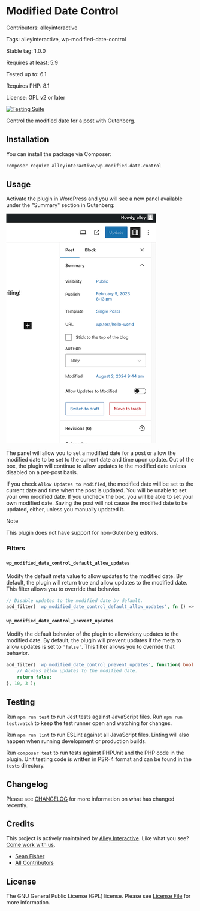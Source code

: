 # Modified Date Control

Contributors: alleyinteractive

Tags: alleyinteractive, wp-modified-date-control

Stable tag: 1.0.0

Requires at least: 5.9

Tested up to: 6.1

Requires PHP: 8.1

License: GPL v2 or later

[![Testing Suite](https://github.com/alleyinteractive/wp-modified-date-control/actions/workflows/all-pr-tests.yml/badge.svg)](https://github.com/alleyinteractive/wp-modified-date-control/actions/workflows/all-pr-tests.yml)

Control the modified date for a post with Gutenberg.

## Installation

You can install the package via Composer:

```bash
composer require alleyinteractive/wp-modified-date-control
```

## Usage

Activate the plugin in WordPress and you will see a new panel available under
the "Summary" section in Gutenberg:

![Screenshot](./assets/screenshot.png)

The panel will allow you to set a modified date for a post or allow the modified
date to be set to the current date and time upon update. Out of the box, the
plugin will continue to allow updates to the modified date unless disabled on a
per-post basis.

If you check `Allow Updates to Modified`, the modified date will be set to the
current date and time when the post is updated. You will be unable to set your
own modified date. If you uncheck the box, you will be able to set your own
modified date. Saving the post will not cause the modified date to be updated,
either, unless you manually updated it.

> [!NOTE]
> This plugin does not have support for non-Gutenberg editors.

### Filters

#### `wp_modified_date_control_default_allow_updates`

Modify the default meta value to allow updates to the modified date. By default,
the plugin will return true and allow updates to the modified date. This filter
allows you to override that behavior.

```php
// Disable updates to the modified date by default.
add_filter( 'wp_modified_date_control_default_allow_updates', fn () => false );
```

#### `wp_modified_date_control_prevent_updates`

Modify the default behavior of the plugin to allow/deny updates to the modified
date. By default, the plugin will prevent updates if the meta to allow updates
is set to `'false'`. This filter allows you to override that behavior.

```php
add_filter( 'wp_modified_date_control_prevent_updates', function( bool $prevent, int $post_id, ?\WP_REST_Request $request ) {
	// Always allow updates to the modified date.
	return false;
}, 10, 3 );
```

## Testing

Run `npm run test` to run Jest tests against JavaScript files. Run
`npm run test:watch` to keep the test runner open and watching for changes.

Run `npm run lint` to run ESLint against all JavaScript files. Linting will also
happen when running development or production builds.

Run `composer test` to run tests against PHPUnit and the PHP code in the plugin.
Unit testing code is written in PSR-4 format and can be found in the `tests`
directory.

## Changelog

Please see [CHANGELOG](CHANGELOG.md) for more information on what has changed recently.

## Credits

This project is actively maintained by [Alley
Interactive](https://github.com/alleyinteractive). Like what you see? [Come work
with us](https://alley.com/careers/).

- [Sean Fisher](https://github.com/srtfisher)
- [All Contributors](../../contributors)

## License

The GNU General Public License (GPL) license. Please see [License File](LICENSE) for more information.
